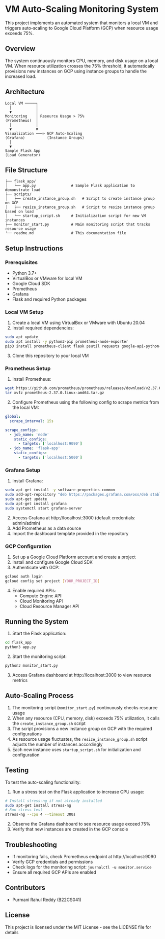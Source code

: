 # VM Auto-Scaling Monitoring System

This project implements an automated system that monitors a local VM and triggers auto-scaling to Google Cloud Platform (GCP) when resource usage exceeds 75%.

## Overview

The system continuously monitors CPU, memory, and disk usage on a local VM. When resource utilization crosses the 75% threshold, it automatically provisions new instances on GCP using instance groups to handle the increased load.

## Architecture

```
Local VM ─────┐
  │           │
  ▼           │
Monitoring    │ Resource Usage > 75%
(Prometheus)  │
  │           │
  ▼           ▼
Visualization ───> GCP Auto-Scaling
(Grafana)          (Instance Groups)
  │
  ▼
Sample Flask App
(Load Generator)
```

## File Structure

```
├── flask_app/
│   └── app.py                # Sample Flask application to demonstrate load
├── scripts/
│   ├── create_instance_group.sh   # Script to create instance group on GCP
│   ├── resize_instance_group.sh   # Script to resize instance group based on load
│   └── startup_script.sh     # Initialization script for new VM instances
├── monitor_start.py          # Main monitoring script that tracks resource usage
└── readme.md                 # This documentation file
```

## Setup Instructions

### Prerequisites

- Python 3.7+
- VirtualBox or VMware for local VM
- Google Cloud SDK
- Prometheus
- Grafana
- Flask and required Python packages

### Local VM Setup

1. Create a local VM using VirtualBox or VMware with Ubuntu 20.04
2. Install required dependencies:

```bash
sudo apt update
sudo apt install -y python3-pip prometheus-node-exporter
pip3 install prometheus-client flask psutil requests google-api-python-client
```

3. Clone this repository to your local VM

### Prometheus Setup

1. Install Prometheus:

```bash
wget https://github.com/prometheus/prometheus/releases/download/v2.37.0/prometheus-2.37.0.linux-amd64.tar.gz
tar xvfz prometheus-2.37.0.linux-amd64.tar.gz
```

2. Configure Prometheus using the following config to scrape metrics from the local VM:

```yaml
global:
  scrape_interval: 15s

scrape_configs:
  - job_name: 'node'
    static_configs:
      - targets: ['localhost:9090']
  - job_name: 'flask-app'
    static_configs:
      - targets: ['localhost:5000']
```

### Grafana Setup

1. Install Grafana:

```bash
sudo apt-get install -y software-properties-common
sudo add-apt-repository "deb https://packages.grafana.com/oss/deb stable main"
sudo apt-get update
sudo apt-get install grafana
sudo systemctl start grafana-server
```

2. Access Grafana at http://localhost:3000 (default credentials: admin/admin)
3. Add Prometheus as a data source
4. Import the dashboard template provided in the repository

### GCP Configuration

1. Set up a Google Cloud Platform account and create a project
2. Install and configure Google Cloud SDK
3. Authenticate with GCP:

```bash
gcloud auth login
gcloud config set project [YOUR_PROJECT_ID]
```

4. Enable required APIs:
   - Compute Engine API
   - Cloud Monitoring API
   - Cloud Resource Manager API

## Running the System

1. Start the Flask application:

```bash
cd flask_app
python3 app.py
```

2. Start the monitoring script:

```bash
python3 monitor_start.py
```

3. Access Grafana dashboard at http://localhost:3000 to view resource metrics

## Auto-Scaling Process

1. The monitoring script (`monitor_start.py`) continuously checks resource usage 
2. When any resource (CPU, memory, disk) exceeds 75% utilization, it calls the `create_instance_group.sh` script
3. The script provisions a new instance group on GCP with the required configurations
4. As resource usage fluctuates, the `resize_instance_group.sh` script adjusts the number of instances accordingly
5. Each new instance uses `startup_script.sh` for initialization and configuration

## Testing

To test the auto-scaling functionality:

1. Run a stress test on the Flask application to increase CPU usage:

```bash
# Install stress-ng if not already installed
sudo apt-get install stress-ng
# Run stress test
stress-ng --cpu 4 --timeout 300s
```

2. Observe the Grafana dashboard to see resource usage exceed 75%
3. Verify that new instances are created in the GCP console

## Troubleshooting

- If monitoring fails, check Prometheus endpoint at http://localhost:9090
- Verify GCP credentials and permissions
- Check logs for the monitoring script: `journalctl -u monitor.service`
- Ensure all required GCP APIs are enabled

## Contributors

- Purmani Rahul Reddy (B22CS041)

## License

This project is licensed under the MIT License - see the LICENSE file for details